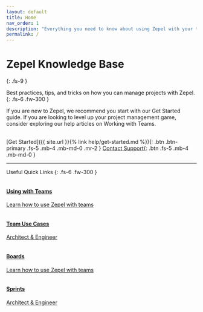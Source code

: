 ```yaml
---
layout: default
title: Home
nav_order: 1
description: "Everything you need to know about using Zepel with your team"
permalink: /
---
```


# Zepel Knowledge Base
{: .fs-9 }

Best practices, tips, and tricks on how you can manage projects with Zepel.
{: .fs-6 .fw-300 }

If you are new to Zepel, we recommend you start with our Get Started guide. If you are looking to level up your project management game, consider exploring our help articles on Working with Teams.
<br><br>

[Get Started]({{ site.url }}{% link help/get-started.md %}){: .btn .btn-primary .fs-5 .mb-4 .mb-md-0 .mr-2 } [Contact Support](https://github.com/svikashk/docs){: .btn .fs-5 .mb-4 .mb-md-0 }

---
Useful Quick Links
{: .fs-6 .fw-300 }

<body>
<div class="row">
<div class="column">
<div class="card">
  <div class="container">
    <a href="https://tender-mcnulty-44e8e0.netlify.com/help/working-with-teams/">
    <h4><b>Using with Teams</b></h4> 
    <p>Learn how to use Zepel with teams</p> 
    </a>
  </div>
</div>
</div>

<div class="column">
<div class="card">
  <div class="container">
    <a href="https://tender-mcnulty-44e8e0.netlify.com/help/use-cases/">
    <h4><b>Team Use Cases</b></h4> 
    <p>Architect & Engineer</p> 
    </a>
  </div>
</div>
</div>
</div>

<div class="row">
<div class="column">
<div class="card">
  <div class="container">
    <a href="https://tender-mcnulty-44e8e0.netlify.com/help/boards/">
    <h4><b>Boards</b></h4> 
    <p>Learn how to use Zepel with teams</p> 
    </a>
  </div>
</div>
</div>

<div class="column">
<div class="card">
  <div class="container">
    <a href="">
    <h4><b>Sprints</b></h4> 
    <p>Architect & Engineer</p> 
    </a>
  </div>
</div>
</div>
</div>
